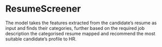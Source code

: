 # ResumeScreener
The model takes the features extracted from the candidate’s resume as input and finds their categories, further based on the required job description the categorised resume mapped and recommend the most suitable candidate’s profile to HR.
